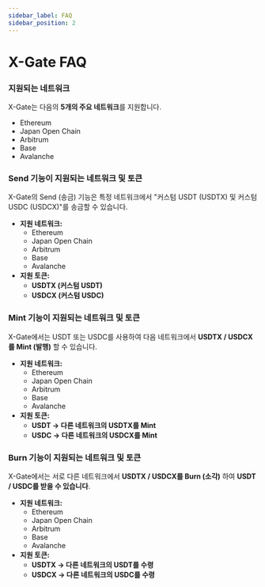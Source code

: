 ```yaml
---
sidebar_label: FAQ
sidebar_position: 2
---
```


# X-Gate FAQ

### **지원되는 네트워크**

X-Gate는 다음의 **5개의 주요 네트워크**를 지원합니다.

- Ethereum
- Japan Open Chain
- Arbitrum
- Base
- Avalanche

### **Send 기능이 지원되는 네트워크 및 토큰**

X-Gate의 Send (송금) 기능은 특정 네트워크에서 "커스텀 USDT (USDTX) 및 커스텀 USDC (USDCX)"를 송금할 수 있습니다.

- **지원 네트워크:**
    - Ethereum
    - Japan Open Chain
    - Arbitrum
    - Base
    - Avalanche
- **지원 토큰:**
    - **USDTX (커스텀 USDT)**
    - **USDCX (커스텀 USDC)**

### **Mint 기능이 지원되는 네트워크 및 토큰**

X-Gate에서는 USDT 또는 USDC를 사용하여 다음 네트워크에서 **USDTX / USDCX를 Mint (발행)** 할 수 있습니다.

- **지원 네트워크:**
    - Ethereum
    - Japan Open Chain
    - Arbitrum
    - Base
    - Avalanche
- **지원 토큰:**
    - **USDT → 다른 네트워크의 USDTX를 Mint**
    - **USDC → 다른 네트워크의 USDCX를 Mint**

### **Burn 기능이 지원되는 네트워크 및 토큰**

X-Gate에서는 서로 다른 네트워크에서 **USDTX / USDCX를 Burn (소각)** 하여 **USDT / USDC를 받을 수 있습니다**.

- **지원 네트워크:**
    - Ethereum
    - Japan Open Chain
    - Arbitrum
    - Base
    - Avalanche
- **지원 토큰:**
    - **USDTX → 다른 네트워크의 USDT를 수령**
    - **USDCX → 다른 네트워크의 USDC를 수령**